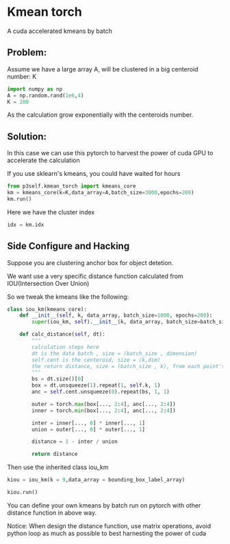 # Kmean torch

A cuda accelerated kmeans by batch


## Problem:
Assume we have a large array A, will be clustered in a big centeroid number: K

```python
import numpy as np
A = np.random.rand(1e6,4)
K = 200
```
As the calculation grow exponentially with the centeroids number.


## Solution:

In this case we can use this pytorch to harvest the power of cuda GPU to accelerate the calculation

If you use sklearn's kmeans, you could have waited for hours

```python
from p3self.kmean_torch import kmeans_core
km = kmeans_core(k=K,data_array=A,batch_size=3000,epochs=200)
km.run()
```
Here we have the cluster index

```python
idx = km.idx
```
## Side Configure and Hacking

Suppose you are clustering anchor box for object detetion.

We want use a very specific distance function calculated from IOU(Intersection Over Union)

So we tweak the kmeans like the following:

```python
class iou_km(kmeans_core):
    def __init__(self, k, data_array, batch_size=1000, epochs=200):
        super(iou_km, self).__init__(k, data_array, batch_size=batch_size, epochs=epochs)

    def calc_distance(self, dt):
        """
        calculation steps here
        dt is the data batch , size = (batch_size , dimension)
        self.cent is the centeroid, size = (k,dim)
        the return distance, size = (batch_size , k), from each point's distance to centeroids
        """
        bs = dt.size()[0]
        box = dt.unsqueeze(1).repeat(1, self.k, 1)
        anc = self.cent.unsqueeze(0).repeat(bs, 1, 1)

        outer = torch.max(box[..., 2:4], anc[..., 2:4])
        inner = torch.min(box[..., 2:4], anc[..., 2:4])

        inter = inner[..., 0] * inner[..., 1]
        union = outer[..., 0] * outer[..., 1]

        distance = 1 - inter / union

        return distance
```

Then use the inherited class iou_km

```python
kiou = iou_km(k = 9,data_array = bounding_box_label_array)

kiou.run()
```

You can define your own kmeans by batch run on pytorch with other distance function in above way.

Notice: When design the distance function, use matrix operations, avoid python loop as much as possible to best harnesting the power of cuda
